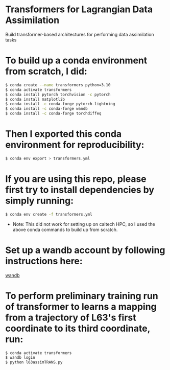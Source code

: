 # Transformers for Lagrangian Data Assimilation
Build transformer-based architectures for performing data assimilation tasks

# To build up a conda environment from scratch, I did:
```bash
$ conda create --name transformers python=3.10
$ conda activate transformers
$ conda install pytorch torchvision -c pytorch
$ conda install matplotlib
$ conda install -c conda-forge pytorch-lightning 
$ conda install -c conda-forge wandb 
$ conda install -c conda-forge torchdiffeq
```

# Then I exported this conda environment for reproducibility:
```bash
$ conda env export > transformers.yml
```

# If you are using this repo, please first try to install dependencies by simply running:
```bash
$ conda env create -f transformers.yml
```
- Note: This did not work for setting up on caltech HPC, so I used the above conda commands to build up from scratch.

# Set up a wandb account by following instructions here:
[wandb](https://wandb.ai/site)

# To perform preliminary training run of transformer to learns a mapping from a trajectory of L63's first coordinate to its third coordinate, run:
```bash
$ conda activate transformers
$ wandb login
$ python l63assimTRANS.py
```

